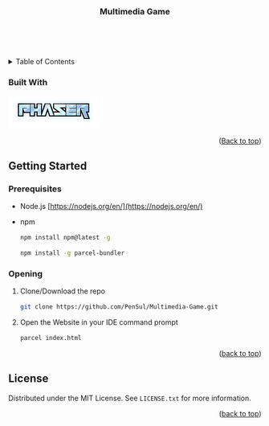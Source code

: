 <a name="readme-top"></a>

<br/>
<div align="center">

  <h3 align="center">Multimedia Game</h3>

  <p align="center">
    <br/>
    <br/>
    <br/>
  </p>
</div>

<!-- TABLE OF CONTENTS -->
<details>
  <summary>Table of Contents</summary>
  <ol>
    <li>
      <ul>
        <li><a href="#built-with">Built With</a></li>
      </ul>
    </li>
    <li><a href="#license">License</a></li>
  </ol>
</details>

### Built With
[![Phaser][Phaser.js]][Phaser-url]

<p align="right">(<a href="#readme-top">Back to top</a>)</p>

<!-- GETTING STARTED -->
## Getting Started
### Prerequisites

* Node.js
  [https://nodejs.org/en/](https://nodejs.org/en/)

* npm
  ```sh
  npm install npm@latest -g
  ```
  ```sh
  npm install -g parcel-bundler
  ```  

### Opening

1. Clone/Download the repo
   ```sh
   git clone https://github.com/PenSul/Multimedia-Game.git
   ```
2. Open the Website in your IDE command prompt
   ```sh
   parcel index.html
   ```

<p align="right">(<a href="#readme-top">back to top</a>)</p>

<!-- LICENSE -->
## License

Distributed under the MIT License. See `LICENSE.txt` for more information.

<p align="right">(<a href="#readme-top">back to top</a>)</p>

<!-- MARKDOWN LINKS & IMAGES -->
[Phaser.js]: https://github.com/phaserjs/phaser/blob/v2.6.2/resources/Phaser%20Logo/2D%20Text/Phaser%202D%20Glow.png
[Phaser-url]: https://github.com/phaserjs/phaser
